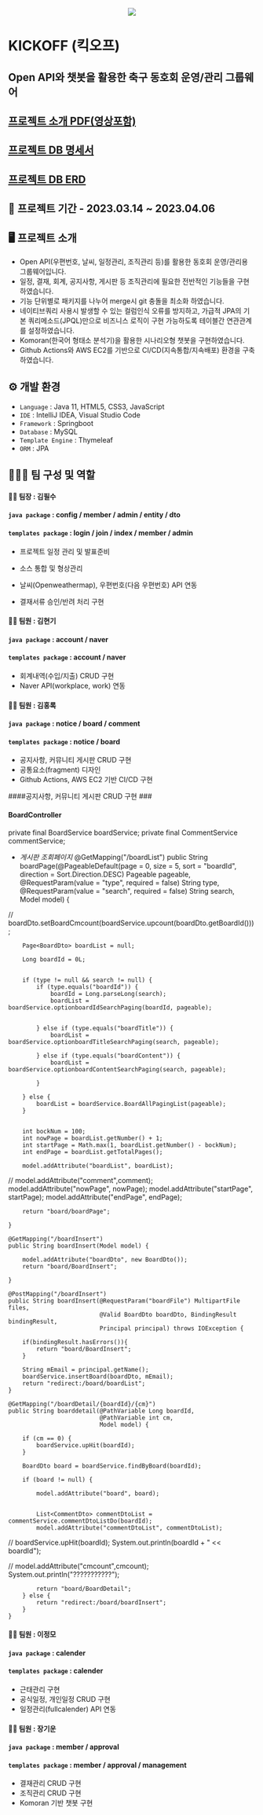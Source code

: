 <p align="center">
  <img src="https://user-images.githubusercontent.com/116870617/231791531-9e7ee801-a462-4b7a-977d-1e56b195e28b.png">
</p>

# KICKOFF (킥오프)
## Open API와 챗봇을 활용한 축구 동호회 운영/관리 그룹웨어 
## [프로젝트 소개 PDF(영상포함)](https://drive.google.com/file/d/18gtjqQk1KOKh-EcekBsUl4dJVbOpZ3JZ/view?usp=share_link)
## [프로젝트 DB 명세서](https://drive.google.com/file/d/187f50y_fUM-Pkhs0hEeW8VLSJVCvn7U-/view?usp=share_link)
## [프로젝트 DB ERD](https://drive.google.com/file/d/1JvddvhrdoV1i78wkrrgPDKJa1tq9k7LW/view?usp=share_link)

## 📅 프로젝트 기간 - 2023.03.14 ~ 2023.04.06

## 🖥️ 프로젝트 소개
- Open API(우편번호, 날씨, 일정관리, 조직관리 등)를 활용한 동호회 운영/관리용 그룹웨어입니다.
- 일정, 결재, 회계, 공지사항, 게시판 등 조직관리에 필요한 전반적인 기능들을 구현하였습니다.
- 기능 단위별로 패키지를 나누어 merge시 git 충돌을 최소화 하였습니다. 
- 네이티브쿼리 사용시 발생할 수 있는 컬럼인식 오류를 방지하고, 가급적 JPA의 기본 쿼리메소드(JPQL)만으로 비즈니스 로직이 구현 가능하도록 테이블간 연관관계를 설정하였습니다.
- Komoran(한국어 형태소 분석기)을 활용한 시나리오형 챗봇을 구현하였습니다.
- Github Actions와 AWS EC2를 기반으로 CI/CD(지속통합/지속배포) 환경을 구축하였습니다.

## ⚙️ 개발 환경
- `Language` : Java 11, HTML5, CSS3, JavaScript
- `IDE` : IntelliJ IDEA, Visual Studio Code
- `Framework` : Springboot
- `Database` : MySQL
- `Template Engine` : Thymeleaf 
- `ORM` : JPA <br>

## 🧑‍🤝‍🧑 팀 구성 및 역할
#### 👨‍💻 팀장 : 김필수 <br>
#### `java package` : config / member / admin / entity / dto <br>
#### `templates package` : login / join / index / member / admin <br>
- 프로젝트 일정 관리 및 발표준비
- 소스 통합 및 형상관리
  
- 날씨(Openweathermap), 우편번호(다음 우편번호) API 연동
- 결재서류 승인/반려 처리 구현 <br>

#### 👨‍💻 팀원 : 김현기 <br>
#### `java package` : account / naver <br>
#### `templates package` : account / naver <br>
- 회계내역(수입/지출) CRUD 구현
- Naver API(workplace, work) 연동 <br>

#### 👨‍💻 팀원 : 김홍록 <br>
#### `java package` : notice / board / comment <br>
#### `templates package` : notice / board <br>
- 공지사항, 커뮤니티 게시판 CRUD 구현
- 공통요소(fragment) 디자인
- Github Actions, AWS EC2 기반 CI/CD 구현 <br>

####공지사항, 커뮤니티 게시판 CRUD 구현 ###

#### BoardController


private final BoardService boardService;
    private final CommentService commentService;

+ _게시판 조회페이지_
    @GetMapping("/boardList")
    public String boardPage(@PageableDefault(page = 0, size = 5, sort = "boardId",
            direction = Sort.Direction.DESC) Pageable pageable,
                            @RequestParam(value = "type", required = false) String type,
                            @RequestParam(value = "search", required = false) String search,
                            Model model) {

//        boardDto.setBoardCmcount(boardService.upcount(boardDto.getBoardId()));


        Page<BoardDto> boardList = null;

        Long boardId = 0L;


        if (type != null && search != null) {
            if (type.equals("boardId")) {
                boardId = Long.parseLong(search);
                boardList = boardService.optionboardIdSearchPaging(boardId, pageable);


            } else if (type.equals("boardTitle")) {
                boardList = boardService.optionboardTitleSearchPaging(search, pageable);

            } else if (type.equals("boardContent")) {
                boardList = boardService.optionboardContentSearchPaging(search, pageable);

            }

        } else {
            boardList = boardService.BoardAllPagingList(pageable);
        }


        int bockNum = 100;
        int nowPage = boardList.getNumber() + 1;
        int startPage = Math.max(1, boardList.getNumber() - bockNum);
        int endPage = boardList.getTotalPages();

        model.addAttribute("boardList", boardList);
//        model.addAttribute("comment",comment);
        model.addAttribute("nowPage", nowPage);
        model.addAttribute("startPage", startPage);
        model.addAttribute("endPage", endPage);

        return "board/boardPage";

    }

    @GetMapping("/boardInsert")
    public String boardInsert(Model model) {

        model.addAttribute("boardDto", new BoardDto());
        return "board/BoardInsert";

    }

    @PostMapping("/boardInsert")
    public String boardInsert(@RequestParam("boardFile") MultipartFile files,
                              @Valid BoardDto boardDto, BindingResult bindingResult,
                              Principal principal) throws IOException {

        if(bindingResult.hasErrors()){
            return "board/BoardInsert";
        }

        String mEmail = principal.getName();
        boardService.insertBoard(boardDto, mEmail);
        return "redirect:/board/boardList";
    }

    @GetMapping("/boardDetail/{boardId}/{cm}")
    public String boarddetail(@PathVariable Long boardId,
                              @PathVariable int cm,
                              Model model) {

        if (cm == 0) {
            boardService.upHit(boardId);
        }

        BoardDto board = boardService.findByBoard(boardId);

        if (board != null) {

            model.addAttribute("board", board);


            List<CommentDto> commentDtoList = commentService.commentDtoListDo(boardId);
            model.addAttribute("commentDtoList", commentDtoList);

//            boardService.upHit(boardId);
            System.out.println(boardId + " << boardId");

//            model.addAttribute("cmcount",cmcount);
            System.out.println("???????????");

            return "board/BoardDetail";
        } else {
            return "redirect:/board/boardInsert";
        }
    }


#### 👨‍💻 팀원 : 이정모 <br>
#### `java package` : calender <br>
#### `templates package` : calender <br>
- 근태관리 구현
- 공식일정, 개인일정 CRUD 구현 
- 일정관리(fullcalender) API 연동 <br>

#### 👨‍💻 팀원 : 장기운 <br>
#### `java package` : member / approval <br>
#### `templates package` : member / approval / management  <br>
- 결재관리 CRUD 구현
- 조직관리 CRUD 구현
- Komoran 기반 챗봇 구현 <br>
